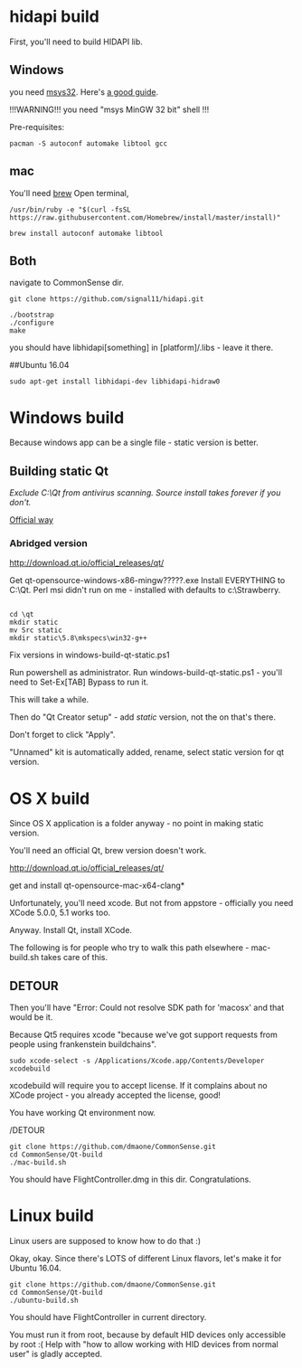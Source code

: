 # hidapi build

First, you'll need to build HIDAPI lib.

## Windows
you need [msys32](https://msys2.github.io/). Here's [a good guide](https://wiki.qt.io/MSYS2).

!!!WARNING!!! you need "msys MinGW 32 bit" shell !!!

Pre-requisites:

```
pacman -S autoconf automake libtool gcc
```

## mac
You'll need [brew](https://brew.sh)
Open terminal,
```
/usr/bin/ruby -e "$(curl -fsSL https://raw.githubusercontent.com/Homebrew/install/master/install)"

brew install autoconf automake libtool
```

## Both

navigate to CommonSense dir.

```
git clone https://github.com/signal11/hidapi.git

./bootstrap
./configure
make
```

you should have libhidapi[something] in [platform]/.libs - leave it there.


##Ubuntu 16.04
```
sudo apt-get install libhidapi-dev libhidapi-hidraw0
```

# Windows build

Because windows app can be a single file - static version is better.
## Building static Qt

*Exclude C:\Qt from antivirus scanning. Source install takes forever if you don't.*

[Official way](https://wiki.qt.io/Building_a_static_Qt_for_Windows_using_MinGW)

### Abridged version
http://download.qt.io/official_releases/qt/

Get qt-opensource-windows-x86-mingw?????.exe
Install EVERYTHING to C:\Qt.
Perl msi didn't run on me - installed with defaults to c:\Strawberry.

```

cd \qt
mkdir static
mv Src static
mkdir static\5.8\mkspecs\win32-g++

```

Fix versions in windows-build-qt-static.ps1

Run powershell as administrator. Run windows-build-qt-static.ps1 - you'll need to Set-Ex[TAB] Bypass to run it.

This will take a while.

Then do "Qt Creator setup" - add _static_ version, not the on that's there.

Don't forget to click "Apply".

"Unnamed" kit is automatically added, rename, select static version for qt version.

# OS X build
Since OS X application is a folder anyway - no point in making static version.

You'll need an official Qt, brew version doesn't work.

http://download.qt.io/official_releases/qt/

get and install qt-opensource-mac-x64-clang*

Unfortunately, you'll need xcode. But not from appstore - officially you need XCode 5.0.0, 5.1 works too.

Anyway. Install Qt, install XCode.

The following is for people who try to walk this path elsewhere - mac-build.sh takes care of this.

## DETOUR
Then you'll have "Error: Could not resolve SDK path for 'macosx' and that would be it.

Because Qt5 requires xcode "because we've got support requests from people using frankenstein buildchains".

```
sudo xcode-select -s /Applications/Xcode.app/Contents/Developer
xcodebuild
```
xcodebuild will require you to accept license. If it complains about no XCode project - you already accepted the license, good!

You have working Qt environment now.

/DETOUR

```
git clone https://github.com/dmaone/CommonSense.git
cd CommonSense/Qt-build
./mac-build.sh
```
You should have FlightController.dmg in this dir. Congratulations.

# Linux build
Linux users are supposed to know how to do that :)

Okay, okay. Since there's LOTS of different Linux flavors, let's make it for Ubuntu 16.04.

```
git clone https://github.com/dmaone/CommonSense.git
cd CommonSense/Qt-build
./ubuntu-build.sh
```
You should have FlightController in current directory.

You must run it from root, because by default HID devices only accessible by root :(
Help with "how to allow working with HID devices from normal user" is gladly accepted.